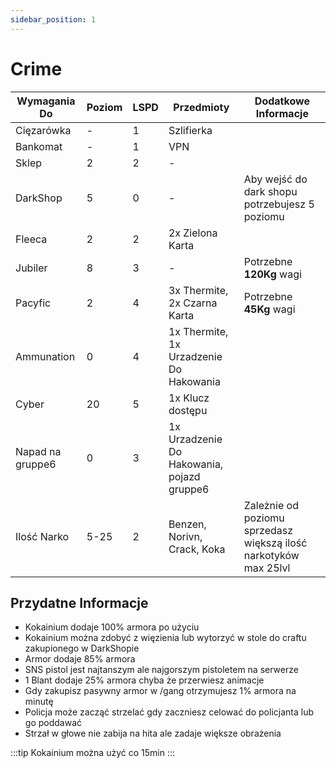```yaml
---
sidebar_position: 1
---
```


# Crime

| Wymagania Do         |  Poziom   |  LSPD  |  Przedmioty                  | Dodatkowe Informacje   |
|------------           |-----------|--------|-------------                 |---------------         |
| Cięzarówka            |     -     |   1    |Szlifierka                    |                        |
| Bankomat              |     -     |   1    |  VPN                         |                        |
| Sklep                 |    2      |   2    |   -                          |                        |
| DarkShop              |    5      |   0    |        -                     |Aby wejść do dark shopu potrzebujesz 5 poziomu|
| Fleeca                |    2      |   2    |2x Zielona Karta              |                        |
| Jubiler               |    8      |   3    |             -                |Potrzebne **120Kg** wagi|
| Pacyfic               |    2      |   4    |3x Thermite, 2x Czarna Karta  |Potrzebne **45Kg** wagi |
| Ammunation            |    0      |   4    |1x Thermite, 1x Urzadzenie Do Hakowania|               |
| Cyber                 |    20     |   5    |1x Klucz dostępu                 |                        |
| Napad na gruppe6      |    0      |    3   |1x Urzadzenie Do Hakowania, pojazd gruppe6|                        |
| Ilość Narko           |  5-25     |    2   |Benzen, Norivn, Crack, Koka   |Zależnie od poziomu sprzedasz większą ilość narkotyków max 25lvl|


## Przydatne Informacje

- Kokainium dodaje 100% armora po użyciu
- Kokainium można zdobyć z więzienia lub wytorzyć w stole do craftu zakupionego w DarkShopie
- Armor dodaje 85% armora
- SNS pistol jest najtanszym ale najgorszym pistoletem na serwerze
- 1 Blant dodaje 25% armora chyba że przerwiesz animacje
- Gdy zakupisz pasywny armor w /gang otrzymujesz 1% armora na minutę
- Policja może zacząć strzelać gdy zaczniesz celować do policjanta lub go poddawać
- Strzał w głowe nie zabija na hita ale zadaje większe obrażenia

:::tip
Kokainium można użyć co 15min
:::
